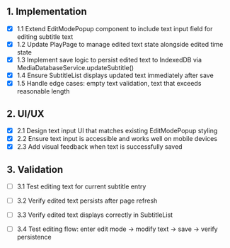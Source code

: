 ## 1. Implementation
- [x] 1.1 Extend EditModePopup component to include text input field for editing subtitle text
- [x] 1.2 Update PlayPage to manage edited text state alongside edited time state
- [x] 1.3 Implement save logic to persist edited text to IndexedDB via MediaDatabaseService.updateSubtitle()
- [x] 1.4 Ensure SubtitleList displays updated text immediately after save
- [x] 1.5 Handle edge cases: empty text validation, text that exceeds reasonable length

## 2. UI/UX
- [x] 2.1 Design text input UI that matches existing EditModePopup styling
- [x] 2.2 Ensure text input is accessible and works well on mobile devices
- [x] 2.3 Add visual feedback when text is successfully saved

## 3. Validation
- [ ] 3.1 Test editing text for current subtitle entry
- [ ] 3.2 Verify edited text persists after page refresh
- [ ] 3.3 Verify edited text displays correctly in SubtitleList
- [ ] 3.4 Test editing flow: enter edit mode → modify text → save → verify persistence

